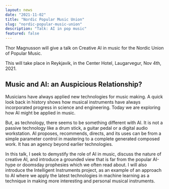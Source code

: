 ```yaml
---
layout: news
date: "2021-11-02"
title: "Nordic Popular Music Union"
slug: "nordic-popular-music-union"
description: "Talk: AI in pop music"
featured: false
---
```


<script>
  import CaptionedImage from "../../components/Images/CaptionedImage.svelte"
</script>

Thor Magnusson will give a talk on Creative AI in music for the Nordic Union of Popular Music. 

This will take place in Reykjavik, in the Center Hotel, Laugarvegur, Nov 4th, 2021.


<h2>Music and AI: an Auspicious Relationship?</h2>

Musicians have always applied new technologies for music making. A quick look back in history shows how musical instruments have always incorporated progress in science and engineering. Today we are exploring how AI might be applied in music.

But, as technology, there seems to be something different with AI. It is not a passive technology like a drum stick, a guitar pedal or a digital audio workstation. AI proposes, recommends, directs, and its uses can be from a simple parameter control in mastering to a complete generated composed work. It has an agency beyond earlier technologies.

In this talk, I seek to demystify the role of AI in music, discuss the nature of creative AI, and introduce a grounded view that is far from the popular AI-hype or doomsday prophesies which we often read about. I will also introduce the Intelligent Instruments project, as an example of an approach to AI where we apply the latest technologies in machine learning as a technique in making more interesting and personal musical instruments.
